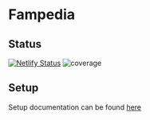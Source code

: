 # Fampedia

## Status
[![Netlify Status](https://api.netlify.com/api/v1/badges/a72c4645-2ef7-4cce-ac81-732f691f1813/deploy-status)](https://app.netlify.com/sites/competent-cray-989081/deploys)
![coverage](https://gitlab.com/philipOE/fampedia/badges/dev/coverage.svg?job=test)


## Setup
Setup documentation can be found [here](Docs/Setup.md)
